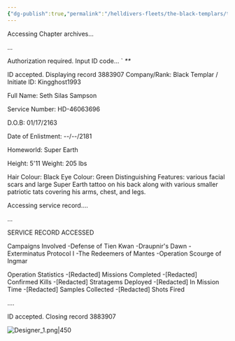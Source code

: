 ```yaml
---
{"dg-publish":true,"permalink":"/helldivers-fleets/the-black-templars/templars-operator-files/king-ghost/","noteIcon":"","created":"2024-03-25T21:45:44.584+01:00","updated":"2024-03-25T21:50:24.582+01:00"}
---
```


Accessing Chapter archives... 

... 

Authorization required. Input ID code... 
` _**_ 

ID accepted. Displaying record 3883907 
Company/Rank: Black Templar / Initiate 
ID: Kingghost1993 

Full Name: Seth Silas Sampson 

Service Number: HD-46063696 

D.O.B: 01/17/2163 

Date of Enlistment: --/--/2181 

Homeworld: Super Earth 

Height: 5'11 
Weight: 205 lbs 

Hair Colour: Black 
Eye Colour: Green 
Distinguishing Features: various facial scars and large Super Earth tattoo on his back along with various smaller patriotic tats covering his arms, chest, and legs. 

Accessing service record.... 

... 

SERVICE RECORD ACCESSED 

Campaigns Involved 
-Defense of Tien Kwan 
-Draupnir's Dawn 
-Exterminatus Protocol I 
-The Redeemers of Mantes 
-Operation Scourge of Ingmar 

Operation Statistics 
-[Redacted] Missions Completed 
-[Redacted] Confirmed Kills 
-[Redacted] Stratagems Deployed 
-[Redacted] In Mission Time 
-[Redacted] Samples Collected 
-[Redacted] Shots Fired 

.... 

ID accepted. Closing record 3883907

![Designer_1.png|450](/img/user/Images/Designer_1.png) 